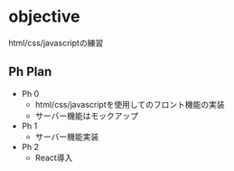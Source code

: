 # objective

html/css/javascriptの練習

## Ph Plan

- Ph 0
    - html/css/javascriptを使用してのフロント機能の実装
    - サーバー機能はモックアップ
- Ph 1
    - サーバー機能実装
- Ph 2
    - React導入
